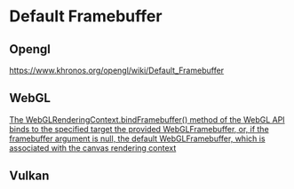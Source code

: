 # Default Framebuffer
## Opengl
https://www.khronos.org/opengl/wiki/Default_Framebuffer
## WebGL
[The WebGLRenderingContext.bindFramebuffer() method of the WebGL API binds to the specified target the provided WebGLFramebuffer, or, if the framebuffer argument is null, the default WebGLFramebuffer, which is associated with the canvas rendering context](https://developer.mozilla.org/en-US/docs/Web/API/WebGLRenderingContext/bindFramebuffer)
## Vulkan
